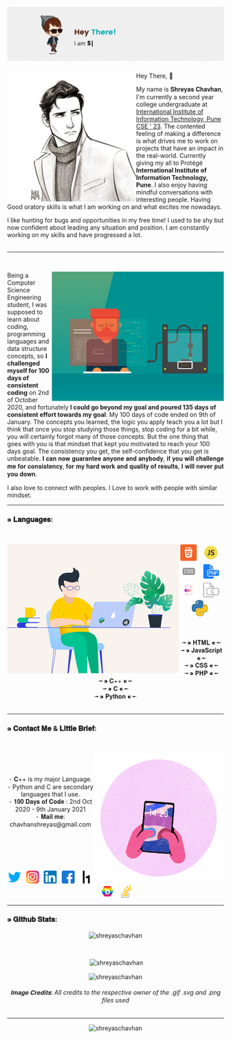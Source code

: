 
# [![Shreyas Chavhan header](https://github.com/shreyaschavhan/shreyaschavhan/blob/main/Images/header.gif)](https://github.com/shreyaschavhan)


<p>
    <a><img align='left' height='300px' src="https://github.com/shreyaschavhan/shreyaschavhan/blob/main/images%20v2.0/image.jpg"></a>
</p>




Hey There, 👋

My name is 𝐒𝐡𝐫𝐞𝐲𝐚𝐬 𝐂𝐡𝐚𝐯𝐡𝐚𝐧, I'm currently a second year college undergraduate at [International Institute of Information Technology, Pune CSE ' 23](https://www.isquareit.edu.in/).
The contented feeling of making a difference is what drives me to work on projects that have an impact in the real-world. Currently giving my all to Protégé **International Institute of Information Technology, Pune**.
I also enjoy having mindful conversations with interesting people. Having Good oratory skills is what I am working on and what excites me nowadays.  

I like hunting for bugs and opportunities in my free time! I used to be shy but now confident about leading any situation and position. I am constantly working on my skills and have progressed a lot.
<br>
<br>

---

<br>
<p>
    <a><img align='right' height='300px' src="https://github.com/shreyaschavhan/shreyaschavhan/blob/main/images%20v2.0/coding.gif"></a>
</p>


Being a Computer Science Engineering student, I was supposed to learn about coding, programming languages and data structure concepts, so **I challenged myself for 100 days of consistent coding** on 2nd of October 2020, and fortunately **I could go beyond my goal and poured 135 days of consistent effort towards my goal**. My 100 days of code ended on 9th of January. The concepts you learned, the logic you apply teach you a lot but I think that once you stop studying those things, stop coding for a bit while, you will certainly forgot many of those concepts. But the one thing that goes with you is that mindset that kept you motivated to reach your 100 days goal. The consistency you get, the self-confidence that you get is unbeatable.
𝐈 𝐜𝐚𝐧 𝐧𝐨𝐰 𝐠𝐮𝐚𝐫𝐚𝐧𝐭𝐞𝐞 𝐚𝐧𝐲𝐨𝐧𝐞 𝐚𝐧𝐝 𝐚𝐧𝐲𝐛𝐨𝐝𝐲, 𝐢𝐟 𝐲𝐨𝐮 𝐰𝐢𝐥𝐥 𝐜𝐡𝐚𝐥𝐥𝐞𝐧𝐠𝐞 𝐦𝐞 𝐟𝐨𝐫 𝐜𝐨𝐧𝐬𝐢𝐬𝐭𝐞𝐧𝐜𝐲, 𝐟𝐨𝐫 𝐦𝐲 𝐡𝐚𝐫𝐝 𝐰𝐨𝐫𝐤 𝐚𝐧𝐝 𝐪𝐮𝐚𝐥𝐢𝐭𝐲 𝐨𝐟 𝐫𝐞𝐬𝐮𝐥𝐭𝐬, 𝐈 𝐰𝐢𝐥𝐥 𝐧𝐞𝐯𝐞𝐫 𝐩𝐮𝐭 𝐲𝐨𝐮 𝐝𝐨𝐰𝐧.

I also love to connect with peoples. I Love to work with people with similar mindset.

---


### ⁍ 𝐋𝐚𝐧𝐠𝐮𝐚𝐠𝐞𝐬:
<br>

<p>
    <a><img align='left' height='300px' src="https://github.com/shreyaschavhan/shreyaschavhan/blob/main/images%20v2.0/typing.gif"></a>
</p>

   


<p align='center'>
    <a><img height="40" src="https://github.com/shreyaschavhan/shreyaschavhan/blob/main/images%20v2.0/Icons/html.svg"></a>&nbsp;&nbsp;
    <a><img height="40" src="https://github.com/shreyaschavhan/shreyaschavhan/blob/main/images%20v2.0/Icons/javascript.svg"></a>&nbsp;&nbsp;
    <a><img height="40" src="https://github.com/shreyaschavhan/shreyaschavhan/blob/main/images%20v2.0/Icons/css.svg"></a>&nbsp;&nbsp;
    <a><img height="40" src="https://github.com/shreyaschavhan/shreyaschavhan/blob/main/images%20v2.0/Icons/php.svg"></a>&nbsp;&nbsp;
    <a><img height="40" src="https://github.com/shreyaschavhan/shreyaschavhan/blob/main/images%20v2.0/Icons/C++.svg"></a>&nbsp;&nbsp;
    <a><img height="40" src="https://github.com/shreyaschavhan/shreyaschavhan/blob/main/images%20v2.0/Icons/c.svg"></a>&nbsp;&nbsp;
    <a><img height="40" src="https://github.com/shreyaschavhan/shreyaschavhan/blob/main/images%20v2.0/Icons/python.svg"></a>&nbsp;&nbsp;
</p>

<br>
<br>
<div align="center">
╼ ⁍ 𝐇𝐓𝐌𝐋  ⁌ ╾<br> 
╼ ⁍ 𝐉𝐚𝐯𝐚𝐒𝐜𝐫𝐢𝐩𝐭  ⁌ ╾ <br> 
╼ ⁍ 𝐂𝐒𝐒  ⁌ ╾<br> 
╼ ⁍ 𝐏𝐇𝐏  ⁌ ╾<br> 
╼ ⁍ 𝐂++  ⁌ ╾<br> 
╼ ⁍ 𝐂  ⁌ ╾<br> 
╼ ⁍ 𝐏𝐲𝐭𝐡𝐨𝐧 ⁌ ╾<br> 
<br>
</div>

---


### ⁍ 𝐂𝐨𝐧𝐭𝐚𝐜𝐭 𝐌𝐞 & 𝐋𝐢𝐭𝐭𝐥𝐞 𝐁𝐫𝐢𝐞𝐟:
<br>

<p>
    <a><img align='right' height='300px' src="https://github.com/shreyaschavhan/shreyaschavhan/blob/main/images%20v2.0/contact.gif"></a>
</p>


<br>
<br>
<br>
<div align='center'>
⁃ 𝐂++ is my major Language. <br>
⁃ Python and C are secondary languages that I use. <br>
⁃ 𝟏𝟎𝟎 𝐃𝐚𝐲𝐬 𝐨𝐟 𝐂𝐨𝐝𝐞 : 2nd Oct 2020 - 9th January 2021 <br>
⁃ 𝐌𝐚𝐢𝐥 𝐦𝐞: chavhanshreyas@gmail.com <br>

</div>
<br>
<br>
<br>
<br>


<br>
<p align='center'>
<a href="https://twitter.com/shreyas_chavhan"><img height="30" src="https://github.com/shreyaschavhan/shreyaschavhan/blob/main/images%20v2.0/Icons/twitter.svg"></a>&nbsp;&nbsp;
<a href="https://instagram.com/its.me.shreyas"><img height="30" src="https://github.com/shreyaschavhan/shreyaschavhan/blob/main/images%20v2.0/Icons/instagram.svg"></a>&nbsp;&nbsp;
<a href="https://www.linkedin.com/in/shreyaschavhan"><img height="30" src="https://github.com/shreyaschavhan/shreyaschavhan/blob/main/images%20v2.0/Icons/linkedin.svg"></a>&nbsp;&nbsp;
<a href="https://facebook.com/chavhan.shreyas"><img height="30" src="https://github.com/shreyaschavhan/shreyaschavhan/blob/main/images%20v2.0/Icons/facebook.svg"></a>&nbsp;&nbsp;
<a href="https://hackerone.com/shreyaschavhan"><img height="30" src="https://github.com/shreyaschavhan/shreyaschavhan/blob/main/images%20v2.0/Icons/hackerone-icon.svg"></a>&nbsp;&nbsp;
<a href="https://bugcrowd.com/shreyaschavhan"><img height="30" src="https://github.com/shreyaschavhan/shreyaschavhan/blob/main/images%20v2.0/Icons/Bugcrowd%20pride%20hex-b%20logo.png"></a>&nbsp;&nbsp;
<a href="https://stackoverflow.com/users/14092926/shreyas-chavhan"><img height="30" src="https://github.com/shreyaschavhan/shreyaschavhan/blob/main/images%20v2.0/Icons/overflowing.svg"></a>&nbsp;&nbsp;
</p>


---

### ⁍ 𝐆𝐢𝐭𝐡𝐮𝐛 𝐒𝐭𝐚𝐭𝐬:

<p align="center"><img align="center" src="https://github-readme-stats.vercel.app/api/top-langs?username=shreyaschavhan&show_icons=true&locale=en&layout=compact" alt="shreyaschavhan" /></p>
<br>
<p align="center">&nbsp;<img align="center" src="https://github-readme-stats.vercel.app/api?username=shreyaschavhan&show_icons=true&locale=en" alt="shreyaschavhan" /></p>
<p align="center"><img align="center" src="https://github-readme-streak-stats.herokuapp.com/?user=shreyaschavhan&" alt="shreyaschavhan" /></p>
<h6 align='center'> 𝐈𝐦𝐚𝐠𝐞 𝐂𝐫𝐞𝐝𝐢𝐭𝐬:  All credits to the respective owner of the .gif .svg and .png files used </h6>

---
<p align="center"> <img src="https://komarev.com/ghpvc/?username=shreyaschavhan&label=Profile%20views&color=0e75b6&style=flat" alt="shreyaschavhan" /> </p>
